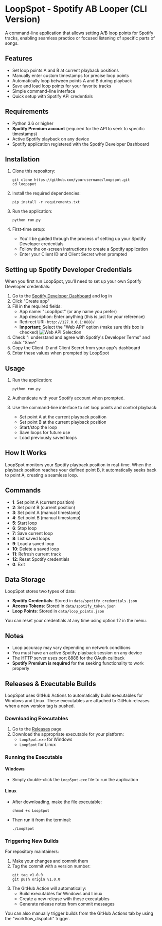 # LoopSpot - Spotify AB Looper (CLI Version)

A command-line application that allows setting A/B loop points for Spotify tracks, enabling seamless practice or focused listening of specific parts of songs.

## Features

- Set loop points A and B at current playback positions
- Manually enter custom timestamps for precise loop points
- Automatically loop between points A and B during playback
- Save and load loop points for your favorite tracks
- Simple command-line interface
- Quick setup with Spotify API credentials

## Requirements

- Python 3.6 or higher
- **Spotify Premium account** (required for the API to seek to specific timestamps)
- Active Spotify playback on any device
- Spotify application registered with the Spotify Developer Dashboard

## Installation

1. Clone this repository:
   ```
   git clone https://github.com/yourusername/loopspot.git
   cd loopspot
   ```

2. Install the required dependencies:
   ```
   pip install -r requirements.txt
   ```

3. Run the application:
   ```
   python run.py
   ```

4. First-time setup:
   - You'll be guided through the process of setting up your Spotify Developer credentials
   - Follow the on-screen instructions to create a Spotify application
   - Enter your Client ID and Client Secret when prompted

## Setting up Spotify Developer Credentials

When you first run LoopSpot, you'll need to set up your own Spotify Developer credentials:

1. Go to the [Spotify Developer Dashboard](https://developer.spotify.com/dashboard) and log in
2. Click "Create app"
3. Fill in the required fields:
   - App name: "LoopSpot" (or any name you prefer)
   - App description: Enter anything (this is just for your reference)
   - Redirect URI: `http://127.0.0.1:8888/`
   - **Important**: Select the "Web API" option (make sure this box is checked)
   ![Web API Selection](https://developer.spotify.com/assets/WebAPI.png)
4. Check "I understand and agree with Spotify's Developer Terms" and click "Save"
5. Copy the Client ID and Client Secret from your app's dashboard
6. Enter these values when prompted by LoopSpot

## Usage

1. Run the application:
   ```
   python run.py
   ```

2. Authenticate with your Spotify account when prompted.

3. Use the command-line interface to set loop points and control playback:
   - Set point A at the current playback position
   - Set point B at the current playback position
   - Start/stop the loop
   - Save loops for future use
   - Load previously saved loops

## How It Works

LoopSpot monitors your Spotify playback position in real-time. When the playback position reaches your defined point B, it automatically seeks back to point A, creating a seamless loop.

## Commands

- **1**: Set point A (current position)
- **2**: Set point B (current position)
- **3**: Set point A (manual timestamp)
- **4**: Set point B (manual timestamp)
- **5**: Start loop
- **6**: Stop loop
- **7**: Save current loop
- **8**: List saved loops
- **9**: Load a saved loop
- **10**: Delete a saved loop
- **11**: Refresh current track
- **12**: Reset Spotify credentials
- **0**: Exit

## Data Storage

LoopSpot stores two types of data:
- **Spotify Credentials**: Stored in `data/spotify_credentials.json`
- **Access Tokens**: Stored in `data/spotify_token.json`
- **Loop Points**: Stored in `data/loop_points.json`

You can reset your credentials at any time using option 12 in the menu.

## Notes

- Loop accuracy may vary depending on network conditions
- You must have an active Spotify playback session on any device
- The HTTP server uses port 8888 for the OAuth callback 
- **Spotify Premium is required** for the seeking functionality to work properly

## Releases & Executable Builds

LoopSpot uses GitHub Actions to automatically build executables for Windows and Linux. These executables are attached to GitHub releases when a new version tag is pushed.

### Downloading Executables

1. Go to the [Releases](https://github.com/yourusername/loopspot/releases) page
2. Download the appropriate executable for your platform:
   - `LoopSpot.exe` for Windows
   - `LoopSpot` for Linux

### Running the Executable

#### Windows
- Simply double-click the `LoopSpot.exe` file to run the application

#### Linux
- After downloading, make the file executable:
  ```
  chmod +x LoopSpot
  ```
- Then run it from the terminal:
  ```
  ./LoopSpot
  ```

### Triggering New Builds

For repository maintainers:

1. Make your changes and commit them
2. Tag the commit with a version number:
   ```
   git tag v1.0.0
   git push origin v1.0.0
   ```
3. The GitHub Action will automatically:
   - Build executables for Windows and Linux
   - Create a new release with these executables
   - Generate release notes from commit messages

You can also manually trigger builds from the GitHub Actions tab by using the "workflow_dispatch" trigger. 